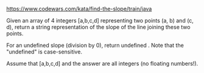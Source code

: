 https://www.codewars.com/kata/find-the-slope/train/java

Given an array of 4 integers
[a,b,c,d] representing two points (a, b) and (c, d), return a string representation of the slope of the line joining these two points.

For an undefined slope (division by 0), return undefined . Note that the "undefined" is case-sensitive.

Assume that [a,b,c,d] and the answer are all integers (no floating numbers!). 
